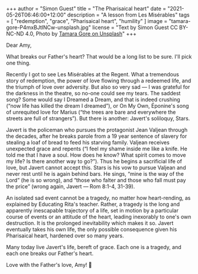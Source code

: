 +++
author = "Simon Guest"
title = "The Pharisaical heart"
date = "2021-05-26T06:46:00+12:00"
description = "A lesson from Les Misérables"
tags = [ "redemption", "grace", "Pharisaical heart", "humility" ]
image = "tamara-gore-P4mxBJtINCw-unsplash.jpg"
license = "Text by Simon Guest CC BY-NC-ND 4.0, Photo by [Tamara Gore on Unsplash](https://unsplash.com/photos/P4mxBJtINCw)"
+++

Dear Amy,

What breaks our Father's heart? That would be a long list to be sure. I'll pick one thing.

Recently I got to see Les Misérables at the Regent. What a tremendous story of redemption, the power of love flowing through a redeemed life, and the triumph of love over adversity. But also so very sad — I was grateful for the darkness in the theatre, so no-one could see my tears. The saddest song? Some would say I Dreamed a Dream, and that is indeed crushing (“now life has killed the dream I dreamed”), or On My Own, Éponine's song of unrequited love for Marius (“the trees are bare and everywhere the streets are full of strangers”). But there is another: Javert's soliloquy, Stars.

Javert is the policeman who pursues the protagonist Jean Valjean through the decades, after he breaks parole from a 19 year sentence of slavery for stealing a loaf of bread to feed his starving family. Valjean receives unexpected grace and repents (“I feel my shame inside me like a knife. He told me that I have a soul. How does he know? What spirit comes to move my life? Is there another way to go?”). Thus he begins a sacrificial life of love, but Javert cannot accept this. Stars is his vow to pursue Valjean and never rest until he is again behind bars. He sings, “mine is the way of the Lord” (he is so wrong), and “those who falter and those who fall must pay the price” (wrong again, Javert — Rom 8:1-4, 31-39).

An isolated sad event cannot be a tragedy, no matter how heart-rending, as explained by Educating Rita's teacher. Rather, a tragedy is the long and apparently inescapable trajectory of a life, set in motion by a particular course of events or an attitude of the heart, leading inexorably to one's own destruction. It is the prolonged inevitability which makes it so. Javert eventually takes his own life, the only possible consequence given his Pharisaical heart, hardened over so many years.

Many today live Javert's life, bereft of grace. Each one is a tragedy, and each one breaks our Father's heart.

Love with the Father's love, Amy! 🙏
